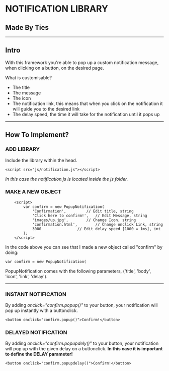 NOTIFICATION LIBRARY
===

Made By Ties
---

---

Intro
---

With this framework you're able to pop up a custom notification message, when clicking on a button, on the desired page.

What is customisable?
* The title
* The message
* The icon
* The notification link, this means that when you click on the notification it will guide you to the desired link
* The delay speed, the time it will take for the notification until it pops up

---

How To Implement?
---

### ADD LIBRARY

Include the library within the head.

```<script src="js/notification.js"></script>```

*In this case the notification.js is located inside the js folder.*

### MAKE A NEW OBJECT

```
	<script>
		var confirm = new PopupNotification(
			'Confirmation', 		// Edit title, string
			'Click here to confirm!', 	// Edit Message, string
			'images/up.jpg', 		// Change Icon, string
			'confirmation.html', 		// Change onclick Link, string
			3000				// Edit delay speed [1000 = 1ms], int
		);
	</script>
```

In the code above you can see that I made a new object called "confirm" by doing:

```var confirm = new PopupNotification(```

PopupNotification comes with the following parameters, ('title', 'body', 'icon', 'link', 'delay').

---

### INSTANT NOTIFICATION

By adding *onclick="confirm.popup()"* to your button, your notification will pop up instantly with a buttonclick.

```<button onclick="confirm.popup()">Confirm!</button>```

### DELAYED NOTIFICATION

By adding *onclick="confirm.popupdely()"* to your button, your notification will pop up with the given delay on a buttonclick.
**In this case it is important to define the DELAY parameter!**

```<button onclick="confirm.popupdelay()">Confirm!</button>```
